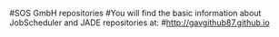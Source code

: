 #SOS GmbH repositories
#You will find the basic information about JobScheduler and JADE repositories at: 
#http://gavgithub87.github.io
